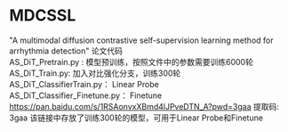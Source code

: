 # MDCSSL
"A multimodal diffusion contrastive self-supervision learning method for arrhythmia detection" 论文代码  
AS_DiT_Pretrain.py : 模型预训练，按照文件中的参数需要训练6000轮  
AS_DiT_Train.py: 加入对比强化分支，训练300轮  
AS_DiT_ClassifierTrain.py： Linear Probe  
AS_DiT_Classifier_Finetune.py： Finetune  
https://pan.baidu.com/s/1RSAonvxXBmd4lJPveDTN_A?pwd=3gaa 提取码: 3gaa 该链接中存放了训练300轮的模型，可用于Linear Probe和Finetune


